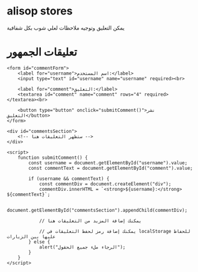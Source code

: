 # alisop stores
يمكن التعليق وتوجيه ملاحظات لعلي شوب بكل شفافية 
<!DOCTYPE html>
<html lang="en">
<head>
    <meta charset="UTF-8">
    <meta name="viewport" content="width=device-width, initial-scale=1.0">
    <title>صفحة التعليقات</title>
</head>
<body>
    <h1>تعليقات الجمهور</h1>
    
    <form id="commentForm">
        <label for="username">اسم المستخدم:</label>
        <input type="text" id="username" name="username" required><br>
        
        <label for="comment">التعليق:</label>
        <textarea id="comment" name="comment" rows="4" required></textarea><br>
        
        <button type="button" onclick="submitComment()">نشر التعليق</button>
    </form>

    <div id="commentsSection">
        <!-- ستظهر التعليقات هنا -->
    </div>

    <script>
        function submitComment() {
            const username = document.getElementById("username").value;
            const commentText = document.getElementById("comment").value;

            if (username && commentText) {
                const commentDiv = document.createElement("div");
                commentDiv.innerHTML = `<strong>${username}:</strong> ${commentText}`;

                document.getElementById("commentsSection").appendChild(commentDiv);

                // يمكنك إضافة المزيد من التعليقات هنا

                // يمكنك إضافة رمز لحفظ التعليقات في localStorage للحفاظ عليها بين الزيارات
            } else {
                alert("الرجاء ملء جميع الحقول");
            }
        }
    </script>
</body>
</html>

